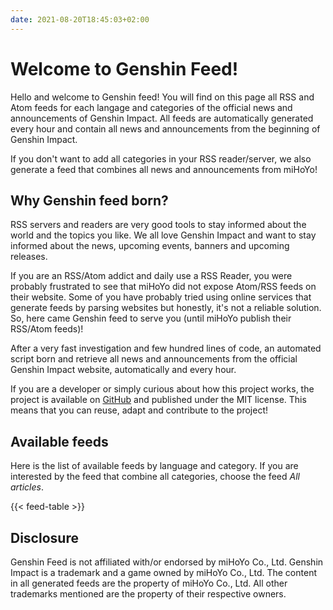 ```yaml
---
date: 2021-08-20T18:45:03+02:00
---
```


# Welcome to Genshin Feed!

Hello and welcome to Genshin feed! You will find on this page all RSS and Atom feeds for
each langage and categories of the official news and announcements of Genshin Impact. All feeds are
automatically generated every hour and contain all news and announcements from the beginning of
Genshin Impact.

If you don't want to add all categories in your RSS reader/server, we also generate a feed that
combines all news and announcements from miHoYo!


## Why Genshin feed born?

RSS servers and readers are very good tools to stay informed about the world and the topics you
like. We all love Genshin Impact and want to stay informed about the news, upcoming events, banners
and upcoming releases.

If you are an RSS/Atom addict and daily use a RSS Reader, you were probably frustrated to
see that miHoYo did not expose Atom/RSS feeds on their website. Some of you have probably tried
using online services that generate feeds by parsing websites but honestly, it's not a reliable
solution. So, here came Genshin feed to serve you (until miHoYo publish their RSS/Atom feeds)!

After a very fast investigation and few hundred lines of code, an automated script born and retrieve
all news and announcements from the official Genshin Impact website, automatically and every hour.

If you are a developer or simply curious about how this project works, the project is available on
[GitHub](https://github.com/themimitoof/genshin-feed) and published under the MIT license. This
means that you can reuse, adapt and contribute to the project!

## Available feeds

Here is the list of available feeds by language and category. If you are interested by the feed that
combine all categories, choose the feed *All articles*.

{{< feed-table >}}

## Disclosure

Genshin Feed is not affiliated with/or endorsed by miHoYo Co., Ltd. Genshin Impact is a trademark and a game owned by miHoYo Co., Ltd. The content in all generated feeds are the property of miHoYo Co., Ltd. All other trademarks mentioned are the property of their respective owners.
